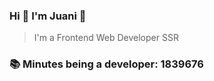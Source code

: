 ### Hi 👋 I&#39;m Juani 🦁

> I&#39;m a Frontend Web Developer SSR

### 📚 Minutes being a developer: 1839676
